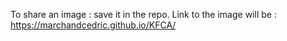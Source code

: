 To share an image : save it in the repo.
Link to the image will be :
https://marchandcedric.github.io/KFCA/<image Name>